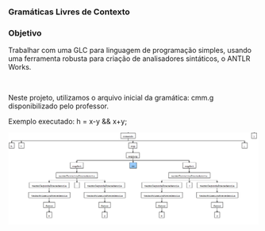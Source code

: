 ### Gramáticas Livres de Contexto


### Objetivo

Trabalhar com uma GLC para linguagem de programação simples, usando uma ferramenta robusta para criação de analisadores sintáticos, o ANTLR Works.


<br>


Neste projeto, utilizamos o arquivo inicial da gramática: cmm.g disponibilizado pelo professor.


Exemplo executado: h = x-y && x+y;

<img src="exemplo.png" alt="h">

